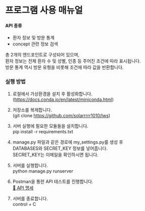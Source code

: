 # 프로그램 사용 매뉴얼  

#### API 종류  

- 환자 정보 및 방문 통계  
- concept 관련 정보 검색  

총 2개의 엔드포인트로 구성되어 있으며,  
환자 정보는 전체 환자 수 및 성별, 인종 등 주어진 조건에 따라 표시됩니다.  
방문 통계 역시 방문 유형을 비롯해 조건에 따라 값을 반환합니다.  

### 실행 방법  

1. 로컬에서 가상환경을 설치 후 활성화합니다.  
(https://docs.conda.io/en/latest/miniconda.html)  

2. 저장소를 복제합니다.   
(git clone https://github.com/solarrrrr1010/lws)  

3. 서버 실행에 필요한 모듈들을 설치합니다.  
pip install -r requirements.txt  

4. manage.py 파일과 같은 경로에 my_settings.py를 생성 후  
DATABASES와 SECRET_KEY 정보를 넣어줍니다.  
SECRET_KEY는 이메일을 확인하시면 됩니다.  

5. 서버를 실행합니다.  
python manage.py runserver  

7. Postman을 통한 API 테스트를 진행합니다.  
[🔗️ API 명세](https://documenter.getpostman.com/view/18177245/UVkqrZtY)  

8. 서버를 종료합니다.  
control + C  
